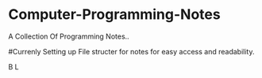# Computer-Programming-Notes
A Collection Of Programming Notes..

#Currenly Setting up File structer for notes for easy access and readability.

B
L

